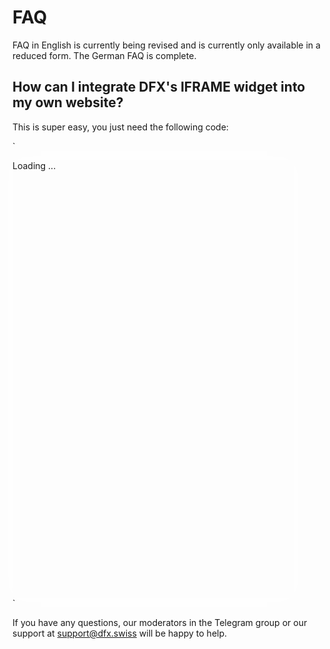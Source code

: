 # FAQ

FAQ in English is currently being revised and is currently only available in a reduced form. The German FAQ is complete. 

## How can I integrate DFX's IFRAME widget into my own website?

This is super easy, you just need the following code:

`

<script defer="defer" src="https://dev.services.dfx.swiss/widget/v1.0"></script>

<div style="width:100%; max-width:450px; height:700px;box-shadow: 0px 0px 29px 0px white;">
   <dfx-services>Loading ...</dfx-services>
</div>`

If you have any questions, our moderators in the Telegram group or our support at support@dfx.swiss will be happy to help. 


